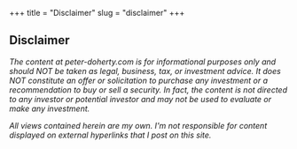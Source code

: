 +++
title = "Disclaimer"
slug = "disclaimer"
+++

## Disclaimer

_The content at peter-doherty.com is for informational purposes only and should NOT be taken as legal, business, tax, or investment advice. It does NOT constitute an offer or solicitation to purchase any investment or a recommendation to buy or sell a security. In fact, the content is not directed to any investor or potential investor and may not be used to evaluate or make any investment._

_All views contained herein are my own. I'm not responsible for content displayed on external hyperlinks that I post on this site._